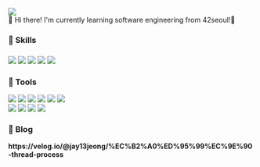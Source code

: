 

<!--
**Jay13Jeong/Jay13Jeong** is a ✨ _special_ ✨ repository because its `README.md` (this file) appears on your GitHub profile.

Here are some ideas to get you started:

- 🔭 I’m currently working on ...
- 🌱 I’m currently learning ...
- 👯 I’m looking to collaborate on ...
- 🤔 I’m looking for help with ...
- 💬 Ask me about ...
- 📫 How to reach me: ...
- 😄 Pronouns: ...
- ⚡ Fun fact: ...
-->
<img src="https://img.shields.io/badge/jjeong@student.42seoul.kr-EA4335?style=flat-square&logo=Gmail&logoColor=white"/><br>
👋 Hi there! I'm currently learning software engineering from 42seoul!🚀<br>
<h3>💪 Skills<h3>
<img src="https://img.shields.io/badge/Python-02569B?style=flat-square&logo=Python&logoColor=white"/>
<img src="https://img.shields.io/badge/C-40AEF0?style=flat-square&logo=C&logoColor=white"/>
<img src="https://img.shields.io/badge/C++-1050B0?style=flat-square&logo=c%2B%2B&logoColor=white"/>
<img src="https://img.shields.io/badge/Javascript-F7DF1E?style=flat-square&logo=Javascript&logoColor=black"/>
<img src="https://img.shields.io/badge/Java-007396?style=flat-square&logo=Java&logoColor=white"/>
<h3>🔭 Tools</h3>
<span><img src="https://img.shields.io/badge/Visual Studio Code-007ACC?style=flat-square&logo=visualstudiocode&logoColor=white"/></span>
<span><img src="https://img.shields.io/badge/Git-181717?style=flat-square&logo=git&logoColor=white"/></span>
<span><img src="https://img.shields.io/badge/Eclipse IDE-2C2255?style=flat-square&logo=Eclipse IDE&logoColor=white"/></span>
<span><img src="https://img.shields.io/badge/OracleDB-F80000?style=flat-square&logo=Oracle&logoColor=white"/></span>
<span><img src="https://img.shields.io/badge/Tomcat-F8DC75?style=flat-square&logo=Apache Tomcat&logoColor=black"/></span>
<span><img src="https://img.shields.io/badge/Naver Cloud Platform-53A318?style=flat-square&logo=cloudways&logoColor=white"/></span>
<br>
<span><img src="https://img.shields.io/badge/Slack-4A154B?style=flat-square&logo=slack&logoColor=white"/></span>
  <span><img src="https://img.shields.io/badge/macOS-000000?style=flat-square&logo=macOS&logoColor=white"/></span>
  <span><img src="https://img.shields.io/badge/Linux-FCC624?style=flat-square&logo=Linux&logoColor=black"/></span>
  <span><img src="https://img.shields.io/badge/Vim-019733?style=flat-square&logo=vim&logoColor=white"/></span>
<h3>🤔 Blog</h3>
  <b>https://velog.io/@jay13jeong/%EC%B2%A0%ED%95%99%EC%9E%90-thread-process</b>


  
